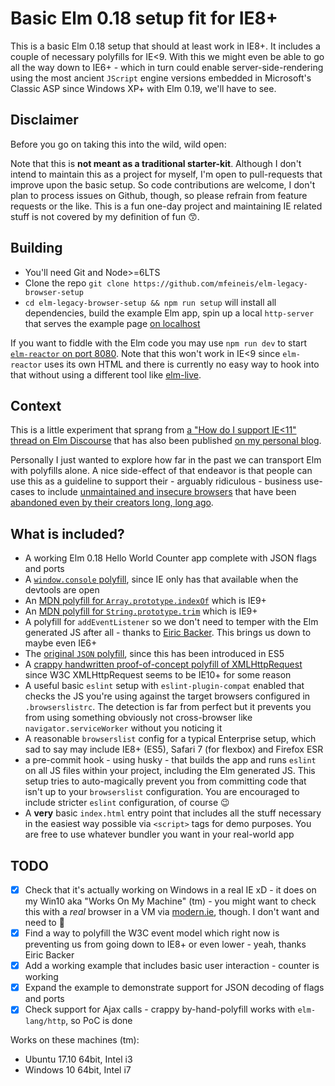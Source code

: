 # Basic Elm 0.18 setup fit for IE8+

This is a basic Elm 0.18 setup that should at least work in IE8+. It includes
a couple of necessary polyfills for IE<9. With this we might even be able to go all 
the way down to IE6+ - which in turn could enable server-side-rendering using the 
most ancient `JScript` engine versions embedded in Microsoft's Classic ASP since
Windows XP+ with Elm 0.19, we'll have to see.

## Disclaimer
Before you go on taking this into the wild, wild open:

Note that this is **not meant as a traditional starter-kit**. Although I don't intend 
to maintain this as a project for myself, I'm open to pull-requests that improve
upon the basic setup. So code contributions are welcome, I don't plan to process 
issues on Github, though, so please refrain from feature requests or the like. This
is a fun one-day project and maintaining IE related stuff is not covered by my
definition of fun 😙.

## Building

* You'll need Git and Node>=6LTS
* Clone the repo `git clone https://github.com/mfeineis/elm-legacy-browser-setup`
* `cd elm-legacy-browser-setup && npm run setup` will install all dependencies,
  build the example Elm app, spin up a local `http-server` that serves the example
  page [on localhost](http://localhost:8081/)

If you want to fiddle with the Elm code you may use `npm run dev` to start 
[`elm-reactor` on port 8080](http://localhost:8080/src/Reactor.elm). Note that this
won't work in IE<9 since `elm-reactor` uses its own HTML and there is currently
no easy way to hook into that without using a different tool like
[elm-live](https://github.com/architectcodes/elm-live).

## Context
This is a little experiment that sprang from
[a "How do I support IE<11" thread on Elm Discourse](https://discourse.elm-lang.org/t/elm-support-for-older-browsers-ie-9-10/744) that has also been published [on my personal blog](http://canena.de/blog/2018-02-24-an-elm-to-the-past).

Personally I just wanted to explore how far in the past we can transport Elm with
polyfills alone. A nice side-effect of that endeavor is that people can use this 
as a guideline to support their - arguably ridiculous - business use-cases to 
include
[unmaintained and insecure browsers](https://www.microsoft.com/en-gb/windowsforbusiness/end-of-ie-support)
that have been
[abandoned even by their creators long, long ago](https://support.microsoft.com/en-gb/help/17454/lifecycle-faq-internet-explorer).

## What is included?

* A working Elm 0.18 Hello World Counter app complete with JSON flags and ports
* A [`window.console` polyfill](https://github.com/paulmillr/console-polyfill), since IE only has that available when the devtools are open
* An [MDN polyfill for `Array.prototype.indexOf`](https://developer.mozilla.org/en-US/docs/Web/JavaScript/Reference/Global_Objects/Array/indexOf) which is IE9+
* An [MDN polyfill for `String.prototype.trim`](https://developer.mozilla.org/en-US/docs/Web/JavaScript/Reference/Global_Objects/String/trim) which is IE9+
* A polyfill for `addEventListener` so we don't need to temper with the Elm generated JS 
  after all - thanks to [Eiric Backer](https://qiita.com/sounisi5011/items/a8fc80e075e4f767b79a#11).
  This brings us down to maybe even IE6+
* The [original `JSON` polyfill](https://www.json.org/), since this has been introduced in ES5
* A [crappy handwritten proof-of-concept polyfill of XMLHttpRequest](./polyfills/xml-http-request.js)
  since W3C XMLHttpRequest seems to be IE10+ for some reason
* A useful basic `eslint` setup with `eslint-plugin-compat` enabled that checks
  the JS you're using against the target browsers configured in `.browserslistrc`. 
  The detection is far from perfect but it prevents you from using something
  obviously not cross-browser like `navigator.serviceWorker` without you noticing it
* A reasonable `browserslist` config for a typical Enterprise setup, which sad to say
  may include IE8+ (ES5), Safari 7 (for flexbox) and Firefox ESR
* a pre-commit hook - using husky - that builds the app and runs `eslint` on all 
  JS files within your project, including the Elm generated JS. This setup tries
  to auto-magically prevent you from committing code that isn't up to your
  `browserslist` configuration. You are encouraged to include stricter `eslint` 
  configuration, of course 😉
* A **very** basic `index.html` entry point that includes all the stuff necessary
  in the easiest way possible via `<script>` tags for demo purposes. You are free 
  to use whatever bundler you want in your real-world app
  
## TODO

* [x] Check that it's actually working on Windows in a real IE xD - it does on my Win10 aka "Works On My Machine" (tm) - you might want to check this with a *real* browser in a VM via [modern.ie](https://modern.ie), though. I don't want and need to 🤗
* [x] Find a way to polyfill the W3C event model which right now is preventing us from
    going down to IE8+ or even lower - yeah, thanks Eiric Backer
* [x] Add a working example that includes basic user interaction - counter is working
* [x] Expand the example to demonstrate support for JSON decoding of flags and ports
* [x] Check support for Ajax calls - crappy by-hand-polyfill works with `elm-lang/http`, so PoC is done

Works on these machines (tm):

* Ubuntu 17.10 64bit, Intel i3
* Windows 10 64bit, Intel i7
